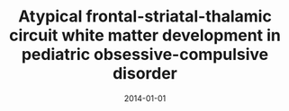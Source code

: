 ---
title: "Atypical frontal-striatal-thalamic circuit white matter development in pediatric obsessive-compulsive disorder"
collection: publications
category: manuscripts
permalink: /publication/2014-frontal-striatal-ocd/
date: 2014-01-01
venue: "Journal of the American Academy of Child & Adolescent Psychiatry"
excerpt: "Atypical development of frontal-striatal-thalamic circuitry (FSTC) has been hypothesized to underlie the early course of obsessive-compulsive disorder (OCD); however, the development of FSTC white matter tracts remains to be studied in young patients. Our findings support theories of atypical FSTC maturation in pediatric OCD by providing the first evidence for altered trajectories of white matter development in anterior corpus callosum, anterior cingulum bundle, and ALIC in young patients."
paperurl: "https://pubmed.ncbi.nlm.nih.gov/25440312/"
citation: 'Fitzgerald KD, Liu Y, Reamer EN, Taylor SF, Welsh RC. Atypical frontal-striatal-thalamic circuit white matter development in pediatric obsessive-compulsive disorder. J Am Acad Child Adolesc Psychiatry. 2014 Nov;53(11):1225-33, 1233.e1-9. doi: 10.1016/j.jaac.2014.08.010. Epub 2014 Sep 4. PMID: 25440312; PMCID: PMC4323383.'
---